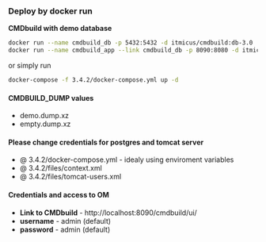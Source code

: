 ### Deploy by docker run
**CMDbuild with demo database**  
```bash
docker run --name cmdbuild_db -p 5432:5432 -d itmicus/cmdbuild:db-3.0
docker run --name cmdbuild_app --link cmdbuild_db -p 8090:8080 -d itmicus/cmdbuild:app-3.4.2
``` 
or simply run
```bash
docker-compose -f 3.4.2/docker-compose.yml up -d
```  

#### CMDBUILD_DUMP values
* demo.dump.xz
* empty.dump.xz

#### Please change credentials for postgres and tomcat server
* @ 3.4.2/docker-compose.yml - idealy using enviroment variables
* @ 3.4.2/files/context.xml
* @ 3.4.2/files/tomcat-users.xml

#### Credentials and access to OM
* **Link to CMDbuild** - http://localhost:8090/cmdbuild/ui/
* **username** - admin (default)
* **password** - admin (default)